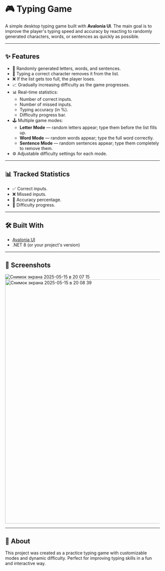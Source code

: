 # 🎮 Typing Game

A simple desktop typing game built with **Avalonia UI**. The main goal is to improve the player's typing speed and accuracy by reacting to randomly generated characters, words, or sentences as quickly as possible.

---

## ✨ Features

- 🎲 Randomly generated letters, words, and sentences.
- 🎯 Typing a correct character removes it from the list.
- ❌ If the list gets too full, the player loses.
- 📈 Gradually increasing difficulty as the game progresses.
- 📊 Real-time statistics:
  - Number of correct inputs.
  - Number of missed inputs.
  - Typing accuracy (in %).
  - Difficulty progress bar.
- 🕹️ Multiple game modes:
  - **Letter Mode** — random letters appear; type them before the list fills up.
  - **Word Mode** — random words appear; type the full word correctly.
  - **Sentence Mode** — random sentences appear; type them completely to remove them.
- ⚙️ Adjustable difficulty settings for each mode.

---

## 📊 Tracked Statistics

- ✅ Correct inputs.
- ❌ Missed inputs.
- 🎯 Accuracy percentage.
- 🚀 Difficulty progress.

---

## 🛠️ Built With

- [Avalonia UI](https://avaloniaui.net/)
- .NET 8 (or your project's version)

---

## 📸 Screenshots
![Снимок экрана 2025-05-15 в 20 07 15](https://github.com/user-attachments/assets/427fcd1c-4078-474a-a2b4-34f7ceb02b23)
<img width="794" alt="Снимок экрана 2025-05-15 в 20 08 39" src="https://github.com/user-attachments/assets/499a4539-5351-40b9-9ca9-e0dff76f6813" />



---

## 📌 About

This project was created as a practice typing game with customizable modes and dynamic difficulty. Perfect for improving typing skills in a fun and interactive way.

